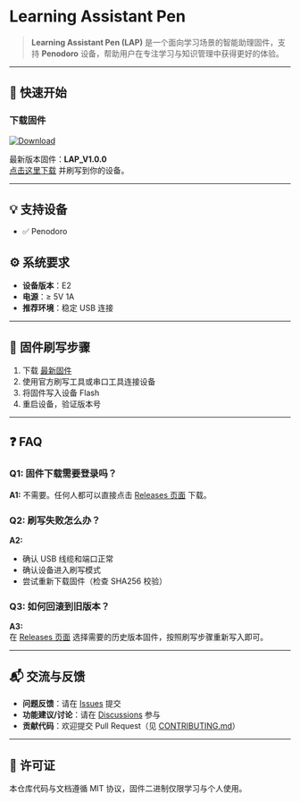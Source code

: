 # Learning Assistant Pen

> **Learning Assistant Pen (LAP)** 是一个面向学习场景的智能助理固件，支持 **Penodoro** 设备，帮助用户在专注学习与知识管理中获得更好的体验。

---

## 🚀 快速开始

### 下载固件
[![Download](https://img.shields.io/badge/⬇_Download-LAP_V1.0.0-blue)](../../releases/latest)

最新版本固件：**LAP_V1.0.0**  
[点击这里下载](../../releases/latest) 并刷写到你的设备。

---

## 💡 支持设备
- ✅ Penodoro

## ⚙️ 系统要求
- **设备版本**：E2  
- **电源**：≥ 5V 1A  
- **推荐环境**：稳定 USB 连接

---

## 📖 固件刷写步骤
1. 下载 [最新固件](../../releases/latest)  
2. 使用官方刷写工具或串口工具连接设备  
3. 将固件写入设备 Flash  
4. 重启设备，验证版本号

---

## ❓ FAQ

### Q1: 固件下载需要登录吗？  
**A1:** 不需要。任何人都可以直接点击 [Releases 页面](../../releases) 下载。

### Q2: 刷写失败怎么办？  
**A2:**  
- 确认 USB 线缆和端口正常  
- 确认设备进入刷写模式  
- 尝试重新下载固件（检查 SHA256 校验）

### Q3: 如何回滚到旧版本？  
**A3:**  
在 [Releases 页面](../../releases) 选择需要的历史版本固件，按照刷写步骤重新写入即可。

---

## 📬 交流与反馈
- **问题反馈**：请在 [Issues](../../issues) 提交  
- **功能建议/讨论**：请在 [Discussions](../../discussions) 参与  
- **贡献代码**：欢迎提交 Pull Request（见 [CONTRIBUTING.md](CONTRIBUTING.md)）

---

## 📜 许可证
本仓库代码与文档遵循 MIT 协议，固件二进制仅限学习与个人使用。
